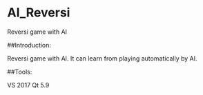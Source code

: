 # AI_Reversi
Reversi game with AI

##Introduction:

Reversi game with AI. It can learn from playing automatically by AI.

##Tools:

VS 2017 
Qt 5.9
